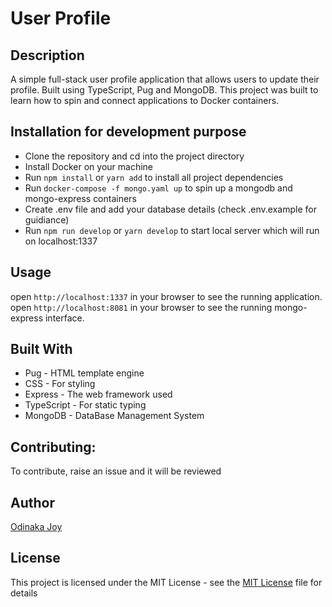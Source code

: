 # User Profile

## Description
A simple full-stack user profile application that allows users to update their profile. Built using TypeScript, Pug and MongoDB. This project was built to learn how to spin and connect applications to Docker containers.

## Installation for development purpose
- Clone the repository and cd into the project directory
- Install Docker on your machine 
- Run `npm install` or `yarn add` to install all project dependencies  
- Run `docker-compose -f mongo.yaml up` to spin up a mongodb and mongo-express containers  
- Create .env file and add your database details (check .env.example for guidiance)  
- Run `npm run develop` or `yarn develop` to start local server which will run on localhost:1337  

## Usage
open `http://localhost:1337` in your browser to see the running application.      
open `http://localhost:8081` in your browser to see the running mongo-express interface.     

## Built With
- Pug - HTML template engine
- CSS - For styling
- Express - The web framework used
- TypeScript - For static typing
- MongoDB - DataBase Management System

## Contributing: 
To contribute, raise an issue and it will be reviewed

## Author
[Odinaka Joy](https://dinakajoy/)

## License
This project is licensed under the MIT License - see the [MIT License](https://opensource.org/licenses/MIT) file for details
